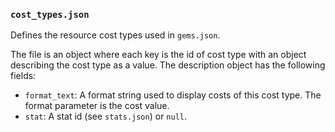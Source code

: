 ### `cost_types.json`

Defines the resource cost types used in `gems.json`.

The file is an object where each key is the id of cost type with an object describing
the cost type as a value. The description object has the following fields:

- `format_text`: A format string used to display costs of this cost type. The format parameter is the cost value.
- `stat`: A stat id (see `stats.json`) or `null`.

